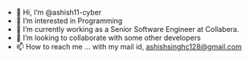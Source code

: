 - 👋 Hi, I’m @ashish11-cyber
- 👀 I’m interested in Programming
- 🌱 I’m currently working as a Senior Software Engineer at Collabera.
- 💞️ I’m looking to collaborate with some other developers
- 📫 How to reach me ... with my mail id, ashishsinghc128@gmail.com

